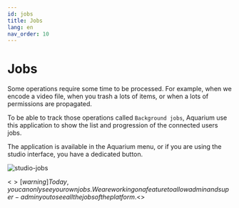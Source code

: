 ```yaml
---
id: jobs
title: Jobs
lang: en
nav_order: 10
---
```


# Jobs

Some operations require some time to be processed. For example, when we encode a video file, when you trash a lots of items, or when a lots of permissions are propagated.

To be able to track those operations called `Background jobs`, Aquarium use this application to show the list and progression of the connected users jobs.

The application is available in the Aquarium menu, or if you are using the studio interface, you have a dedicated button.

![studio-jobs](../../_medias/studio-jobs.png)

<$>[warning]
Today, you can only see your own jobs. We are working on a feature to allow admin and super-admin you to see all the jobs of the platform.
<$>